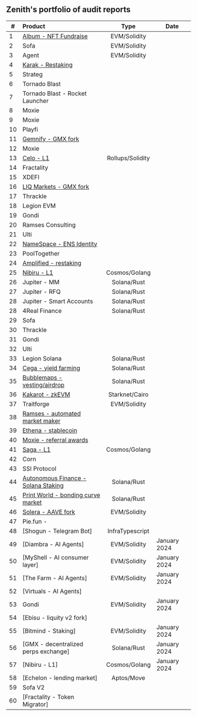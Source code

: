 ## Zenith's portfolio of audit reports

| #   | Product                                  |       Type       | Date         |
| --- | :--------------------------------------- | :--------------: | ------------ |
| 1   | [Album - NFT Fundraise]()                |   EVM/Solidity   |              |
| 2   | Sofa                                     |   EVM/Solidity   |              |
| 3   | Agent                                    |   EVM/Solidity   |              |
| 4   | [Karak - Restaking]()                    |                  |              |
| 5   | Strateg                                  |                  |              |
| 6   | Tornado Blast                            |                  |              |
| 7   | Tornado Blast - Rocket Launcher          |                  |              |
| 8   | Moxie                                    |                  |              |
| 9   | Moxie                                    |                  |              |
| 10  | Playfi                                   |                  |              |
| 11  | [Gemnify - GMX fork]()                   |                  |              |
| 12  | Moxie                                    |                  |              |
| 13  | [Celo - L1]()                            | Rollups/Solidity |              |
| 14  | Fractality                               |                  |              |
| 15  | XDEFI                                    |                  |              |
| 16  | [LIQ Markets - GMX fork]()               |                  |              |
| 17  | Thrackle                                 |                  |              |
| 18  | Legion EVM                               |                  |              |
| 19  | Gondi                                    |                  |              |
| 20  | Ramses Consulting                        |                  |              |
| 21  | Ulti                                     |                  |              |
| 22  | [NameSpace - ENS Identity]()             |                  |              |
| 23  | PoolTogether                             |                  |              |
| 24  | [Amplified - restaking]()                |                  |              |
| 25  | [Nibiru - L1]()                          |  Cosmos/Golang   |              |
| 26  | Jupiter - MM                             |   Solana/Rust    |              |
| 27  | Jupiter - RFQ                            |   Solana/Rust    |              |
| 28  | Jupiter - Smart Accounts                 |   Solana/Rust    |              |
| 28  | 4Real Finance                            |   Solana/Rust    |              |
| 29  | Sofa                                     |                  |              |
| 30  | Thrackle                                 |                  |              |
| 31  | Gondi                                    |                  |              |
| 32  | Ulti                                     |                  |              |
| 33  | Legion Solana                            |   Solana/Rust    |              |
| 34  | [Cega - yield farming]()                 |   Solana/Rust    |              |
| 35  | [Bubblemaps - vesting/airdrop]()         |   Solana/Rust    |              |
| 36  | [Kakarot - zkEVM]()                      |  Starknet/Cairo  |              |
| 37  | Traitforge                               |   EVM/Solidity   |              |
| 38  | [Ramses - automated market maker]()      |                  |              |
| 39  | [Ethena - stablecoin]()                  |                  |              |
| 40  | [Moxie - referral awards]()              |                  |              |
| 41  | [Saga - L1]()                            |  Cosmos/Golang   |              |
| 42  | Corn                                     |                  |              |
| 43  | SSI Protocol                             |                  |              |
| 44  | [Autonomous Finance  - Solana Staking]() |   Solana/Rust    |              |
| 45  | [Print World -  bonding curve market]()  |   Solana/Rust    |              |
| 46  | [Solera - AAVE fork]()                   |   EVM/Solidity   |              |
| 47  | Pie.fun -                                |                  |              |
| 48  | [Shogun - Telegram Bot]                  | InfraTypescript  |              |
| 49  | [Diambra - AI Agents]                    |   EVM/Solidity   | January 2024 |
| 50  | [MyShell - AI consumer layer]            |   EVM/Solidity   | January 2024 |
| 51  | [The Farm - AI Agents]                   |   EVM/Solidity   | January 2024 |
| 52  | [Virtuals - AI Agents]                   |                  |              |
| 53  | Gondi                                    |   EVM/Solidity   | January 2024 |
| 54  | [Ebisu - liquity v2 fork]                |                  |              |
| 55  | [Bitmind - Staking]                      |   EVM/Solidity   | January 2024 |
| 56  | [GMX - decentralized perps exchange]     |   Solana/Rust    | January 2024 |
| 57  | [Nibiru - L1]                            |  Cosmos/Golang   | January 2024 |
| 58  | [Echelon - lending market]               |    Aptos/Move    |              |
| 59  | Sofa V2                                  |                  |              |
| 60  | [Fractality - Token Migrator]                               |                  |              |